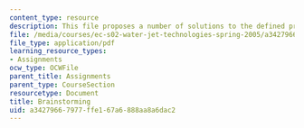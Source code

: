 ```yaml
---
content_type: resource
description: This file proposes a number of solutions to the defined problems.
file: /media/courses/ec-s02-water-jet-technologies-spring-2005/a34279667977ffe167a6888aa8a6dac2_MITEC_S02S05_a4_brainstorm.pdf
file_type: application/pdf
learning_resource_types:
- Assignments
ocw_type: OCWFile
parent_title: Assignments
parent_type: CourseSection
resourcetype: Document
title: Brainstorming
uid: a3427966-7977-ffe1-67a6-888aa8a6dac2
---
```

